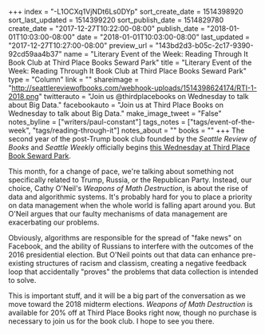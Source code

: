 +++
index = "-L1OCXq1VjNDt6Ls0DYp"
sort_create_date = 1514398920
sort_last_updated = 1514399220
sort_publish_date = 1514829780
create_date = "2017-12-27T10:22:00-08:00"
publish_date = "2018-01-01T10:03:00-08:00"
date = "2018-01-01T10:03:00-08:00"
last_updated = "2017-12-27T10:27:00-08:00"
preview_url = "143bd2d3-b05c-2c17-9390-92cd59aa4b37"
name = "Literary Event of the Week: Reading Through It Book Club at Third Place Books Seward Park"
title = "Literary Event of the Week: Reading Through It Book Club at Third Place Books Seward Park"
type = "Column"
link = ""
shareimage = "http://seattlereviewofbooks.com/webhook-uploads/1514398624174/RTI-1-2018.png"
twitterauto = "Join us @thirdplacebooks on Wednesday to talk about Big Data."
facebookauto = "Join us at Third Place Books on Wednesday to talk about Big Data."
make_image_tweet = "False"
notes_byline = ["writers/paul-constant"]
tags_notes = ["tags/event-of-the-week", "tags/reading-through-it"]
notes_about = ""
books = ""
+++
The second year of the post-Trump book club founded by the *Seattle Review of Books* and *Seattle Weekly* officially begins [this Wednesday at Third Place Book Seward Park](https://www.thirdplacebooks.com/event/reading-through-it-weapons-math-destruction).

This month, for a change of pace, we're talking about something not specifically related to Trump, Russia, or the Republican Party. Instead, our choice, Cathy O'Neil's *Weapons of Math Destruction*, is about the rise of data and algorithmic systems. It's probably hard for you to place a priority on data management when the whole world is falling apart around you. But O'Neil argues that our faulty mechanisms of data management are exacerbating our problems. 

Obviously, algorithms are responsible for the spread of "fake news" on Facebook, and the ability of Russians to interfere with the outcomes of the 2016 presidential election. But O'Neil points out that data can enhance pre-existing structures of racism and classism, creating a negative feedback loop that accidentally "proves" the problems that data collection is intended to solve.

This is important stuff, and it will be a big part of the conversation as we move toward the 2018 midterm elections. *Weapons of Math Destruction* is available for 20% off at Third Place Books right now, though no purchase is necessary to join us for the book club. I hope to see you there.


